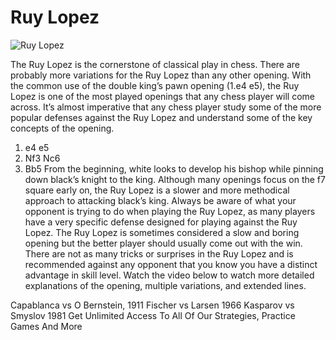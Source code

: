 # Ruy Lopez

![Ruy Lopez](https://www.thechesswebsite.com/wp-content/uploads/2012/07/ruylopez.jpg)


The Ruy Lopez is the cornerstone of classical play in chess. There are probably more variations for the Ruy Lopez than any other opening. With the common use of the double king’s pawn opening (1.e4 e5), the Ruy Lopez is one of the most played openings that any chess player will come across. It’s almost imperative that any chess player study some of the more popular defenses against the Ruy Lopez and understand some of the key concepts of the opening.
1. e4 e5
2. Nf3 Nc6
3. Bb5
From the beginning, white looks to develop his bishop while pinning down black’s knight to the king. Although many openings focus on the f7 square early on, the Ruy Lopez is a slower and more methodical approach to attacking black’s king.
Always be aware of what your opponent is trying to do when playing the Ruy Lopez, as many players have a very specific defense designed for playing against the Ruy Lopez.
The Ruy Lopez is sometimes considered a slow and boring opening but the better player should usually come out with the win. There are not as many tricks or surprises in the Ruy Lopez and is recommended against any opponent that you know you have a distinct advantage in skill level.
Watch the video below to watch more detailed explanations of the opening, multiple variations, and extended lines.




Capablanca vs O Bernstein, 1911
Fischer vs Larsen 1966
Kasparov vs Smyslov 1981
Get Unlimited Access To All Of Our Strategies, Practice Games And More